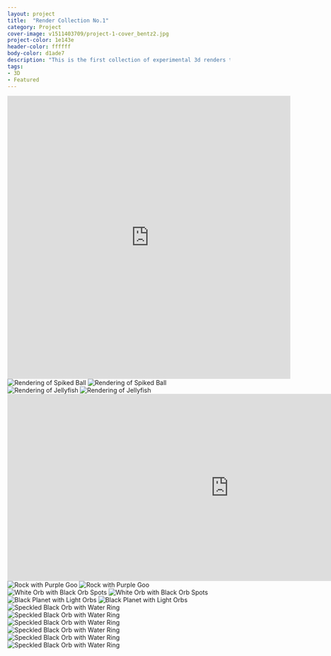 ```yaml
---
layout: project
title:  "Render Collection No.1"
category: Project
cover-image: v1511403709/project-1-cover_bentz2.jpg
project-color: 1e143e
header-color: ffffff
body-color: d1ade7
description: "This is the first collection of experimental 3d renders that I have done. They were made using programs like Cinema 4D, Blender, After Effects, etc. I really enjoy working with 3D visuals and exploring concepts from photorealism to abstract to stuff that just looks awesome."
tags:
- 3D
- Featured
---
```


<div class="grid-2_full fade-me">
  <iframe title="Spiked Ball Animation" src="https://player.vimeo.com/video/213015198" width="640" height="640" frameborder="0" webkitallowfullscreen mozallowfullscreen allowfullscreen></iframe>
</div>

<div class="grid-2_full fade-me">
  <img class="lazyload" alt="Rendering of Spiked Ball" src="https://res.cloudinary.com/iambramer/image/upload/e_blur:600,dpr_auto,f_auto,q_10,w_100/v1512890995/render-experiment-no-1-image-1_myhcts.jpg" data-srcset="https://res.cloudinary.com/iambramer/image/upload/dpr_auto,f_auto,q_auto,w_1600/v1512890995/render-experiment-no-1-image-1_myhcts.jpg 1900w,
  https://res.cloudinary.com/iambramer/image/upload/dpr_auto,f_auto,q_auto,w_1200/v1512890995/render-experiment-no-1-image-1_myhcts.jpg 1400w,
  https://res.cloudinary.com/iambramer/image/upload/dpr_auto,f_auto,q_auto,w_800/v1512890995/render-experiment-no-1-image-1_myhcts.jpg 1000w,
  https://res.cloudinary.com/iambramer/image/upload/dpr_auto,f_auto,q_auto,w_400/v1512890995/render-experiment-no-1-image-1_myhcts.jpg 400w">
    <noscript>
    <img alt="Rendering of Spiked Ball"
      src="https://res.cloudinary.com/iambramer/image/upload/dpr_auto,f_auto,q_auto,w_1600/v1512890995/render-experiment-no-1-image-1_myhcts.jpg"
      srcset="https://res.cloudinary.com/iambramer/image/upload/dpr_auto,f_auto,q_auto,w_1600/v1512890995/render-experiment-no-1-image-1_myhcts.jpg 1900w,
      https://res.cloudinary.com/iambramer/image/upload/dpr_auto,f_auto,q_auto,w_1200/v1512890995/render-experiment-no-1-image-1_myhcts.jpg 1400w,
      https://res.cloudinary.com/iambramer/image/upload/dpr_auto,f_auto,q_auto,w_800/v1512890995/render-experiment-no-1-image-1_myhcts.jpg 1000w,
      https://res.cloudinary.com/iambramer/image/upload/dpr_auto,f_auto,q_auto,w_400/v1512890995/render-experiment-no-1-image-1_myhcts.jpg 400w">
    </noscript>
</div>

<div class="grid-2_full fade-me">
  <img class="lazyload" alt="Rendering of Jellyfish"  src="https://res.cloudinary.com/iambramer/image/upload/e_blur:600,dpr_auto,f_auto,q_10,w_100/v1512891001/render-experiment-no-2-image-1_nrsy03.jpg" data-srcset="https://res.cloudinary.com/iambramer/image/upload/dpr_auto,f_auto,q_auto,w_1600/v1512891001/render-experiment-no-2-image-1_nrsy03.jpg 1900w,
  https://res.cloudinary.com/iambramer/image/upload/dpr_auto,f_auto,q_auto,w_1200/v1512891001/render-experiment-no-2-image-1_nrsy03.jpg 1400w,
  https://res.cloudinary.com/iambramer/image/upload/dpr_auto,f_auto,q_auto,w_800/v1512891001/render-experiment-no-2-image-1_nrsy03.jpg 1000w,
  https://res.cloudinary.com/iambramer/image/upload/dpr_auto,f_auto,q_auto,w_400/v1512891001/render-experiment-no-2-image-1_nrsy03.jpg 400w">
    <noscript>
    <img alt="Rendering of Jellyfish"
      src="https://res.cloudinary.com/iambramer/image/upload/dpr_auto,f_auto,q_auto,w_1600/v1512891001/render-experiment-no-2-image-1_nrsy03.jpg"
      srcset="https://res.cloudinary.com/iambramer/image/upload/dpr_auto,f_auto,q_auto,w_1600/v1512891001/render-experiment-no-2-image-1_nrsy03.jpg 1900w,
      https://res.cloudinary.com/iambramer/image/upload/dpr_auto,f_auto,q_auto,w_1200/v1512891001/render-experiment-no-2-image-1_nrsy03.jpg 1400w,
      https://res.cloudinary.com/iambramer/image/upload/dpr_auto,f_auto,q_auto,w_800/v1512891001/render-experiment-no-2-image-1_nrsy03.jpg 1000w,
      https://res.cloudinary.com/iambramer/image/upload/dpr_auto,f_auto,q_auto,w_400/v1512891001/render-experiment-no-2-image-1_nrsy03.jpg 400w">
    </noscript>
</div>

<div class="grid-2_full fade-me">
  <iframe title="Rock with Purple Goo Animation" src="https://player.vimeo.com/video/213010448" width="1000" height="423" frameborder="0" webkitallowfullscreen mozallowfullscreen allowfullscreen></iframe>
</div>

<div class="grid-2_full fade-me">
  <img class="lazyload" alt="Rock with Purple Goo"  
  src="https://res.cloudinary.com/iambramer/image/upload/e_blur:600,dpr_auto,f_auto,q_10,w_100/v1512891006/render-experiment-no-3-image-1_oi8g5i.jpg" data-srcset="https://res.cloudinary.com/iambramer/image/upload/dpr_auto,f_auto,q_auto,w_1600/v1512891006/render-experiment-no-3-image-1_oi8g5i.jpg 1900w,
  https://res.cloudinary.com/iambramer/image/upload/dpr_auto,f_auto,q_auto,w_1200/v1512891006/render-experiment-no-3-image-1_oi8g5i.jpg 1400w,
  https://res.cloudinary.com/iambramer/image/upload/dpr_auto,f_auto,q_auto,w_800/v1512891006/render-experiment-no-3-image-1_oi8g5i.jpg 1000w,
  https://res.cloudinary.com/iambramer/image/upload/dpr_auto,f_auto,q_auto,w_400/v1512891006/render-experiment-no-3-image-1_oi8g5i.jpg 400w">
    <noscript>
    <img alt="Rock with Purple Goo"
      src="https://res.cloudinary.com/iambramer/image/upload/dpr_auto,f_auto,q_auto,w_1600/v1512891006/render-experiment-no-3-image-1_oi8g5i.jpg"
      srcset="https://res.cloudinary.com/iambramer/image/upload/dpr_auto,f_auto,q_auto,w_1600/v1512891006/render-experiment-no-3-image-1_oi8g5i.jpg 1900w,
      https://res.cloudinary.com/iambramer/image/upload/dpr_auto,f_auto,q_auto,w_1200/v1512891006/render-experiment-no-3-image-1_oi8g5i.jpg 1400w,
      https://res.cloudinary.com/iambramer/image/upload/dpr_auto,f_auto,q_auto,w_800/v1512891006/render-experiment-no-3-image-1_oi8g5i.jpg 1000w,
      https://res.cloudinary.com/iambramer/image/upload/dpr_auto,f_auto,q_auto,w_400/v1512891006/render-experiment-no-3-image-1_oi8g5i.jpg 400w">
    </noscript>
</div>

<div class="grid-2_full fade-me">
  <img class="lazyload" alt="White Orb with Black Orb Spots"  
  src="https://res.cloudinary.com/iambramer/image/upload/e_blur:600,dpr_auto,f_auto,q_10,w_100/v1512891011/render-experiment-no-4-image-1_udszdi.jpg" data-srcset="https://res.cloudinary.com/iambramer/image/upload/dpr_auto,f_auto,q_auto,w_1600/v1512891011/render-experiment-no-4-image-1_udszdi.jpg 1900w,
  https://res.cloudinary.com/iambramer/image/upload/dpr_auto,f_auto,q_auto,w_1200/v1512891011/render-experiment-no-4-image-1_udszdi.jpg 1400w,
  https://res.cloudinary.com/iambramer/image/upload/dpr_auto,f_auto,q_auto,w_800/v1512891011/render-experiment-no-4-image-1_udszdi.jpg 1000w,
  https://res.cloudinary.com/iambramer/image/upload/dpr_auto,f_auto,q_auto,w_400/v1512891011/render-experiment-no-4-image-1_udszdi.jpg 400w">
    <noscript>
    <img alt="White Orb with Black Orb Spots"
      src="https://res.cloudinary.com/iambramer/image/upload/dpr_auto,f_auto,q_auto,w_1600/v1512891011/render-experiment-no-4-image-1_udszdi.jpg"
      srcset="https://res.cloudinary.com/iambramer/image/upload/dpr_auto,f_auto,q_auto,w_1600/v1512891011/render-experiment-no-4-image-1_udszdi.jpg 1900w,
      https://res.cloudinary.com/iambramer/image/upload/dpr_auto,f_auto,q_auto,w_1200/v1512891011/render-experiment-no-4-image-1_udszdi.jpg 1400w,
      https://res.cloudinary.com/iambramer/image/upload/dpr_auto,f_auto,q_auto,w_800/v1512891011/render-experiment-no-4-image-1_udszdi.jpg 1000w,
      https://res.cloudinary.com/iambramer/image/upload/dpr_auto,f_auto,q_auto,w_400/v1512891011/render-experiment-no-4-image-1_udszdi.jpg 400w">
    </noscript>
</div>

<div class="grid-2_full fade-me">
  <img class="lazyload" alt="Black Planet with Light Orbs"  
  src="https://res.cloudinary.com/iambramer/image/upload/e_blur:600,dpr_auto,f_auto,q_10,w_100/v1512891024/render-experiment-no-5-image-1_kvwykl.jpg" data-srcset="https://res.cloudinary.com/iambramer/image/upload/dpr_auto,f_auto,q_auto,w_1600/v1512891024/render-experiment-no-5-image-1_kvwykl.jpg 1900w,
  https://res.cloudinary.com/iambramer/image/upload/dpr_auto,f_auto,q_auto,w_1200/v1512891024/render-experiment-no-5-image-1_kvwykl.jpg 1400w,
  https://res.cloudinary.com/iambramer/image/upload/dpr_auto,f_auto,q_auto,w_800/v1512891024/render-experiment-no-5-image-1_kvwykl.jpg 1000w,
  https://res.cloudinary.com/iambramer/image/upload/dpr_auto,f_auto,q_auto,w_400/v1512891024/render-experiment-no-5-image-1_kvwykl.jpg 400w">
    <noscript>
    <img alt="Black Planet with Light Orbs"
      src="https://res.cloudinary.com/iambramer/image/upload/dpr_auto,f_auto,q_auto,w_1600/v1512891024/render-experiment-no-5-image-1_kvwykl.jpg"
      srcset="https://res.cloudinary.com/iambramer/image/upload/dpr_auto,f_auto,q_auto,w_1600/v1512891024/render-experiment-no-5-image-1_kvwykl.jpg 1900w,
      https://res.cloudinary.com/iambramer/image/upload/dpr_auto,f_auto,q_auto,w_1200/v1512891024/render-experiment-no-5-image-1_kvwykl.jpg 1400w,
      https://res.cloudinary.com/iambramer/image/upload/dpr_auto,f_auto,q_auto,w_800/v1512891024/render-experiment-no-5-image-1_kvwykl.jpg 1000w,
      https://res.cloudinary.com/iambramer/image/upload/dpr_auto,f_auto,q_auto,w_400/v1512891024/render-experiment-no-5-image-1_kvwykl.jpg 400w">
    </noscript>
</div>

<div class="grid-2_full fade-me">
  <img class="lazyload" alt="Speckled Black Orb with Water Ring"  
  src="https://res.cloudinary.com/iambramer/image/upload/e_blur:600,dpr_auto,f_auto,q_10,w_100/v1512891029/render-experiment-no-6-image-1_p3j797.jpg" data-srcset="https://res.cloudinary.com/iambramer/image/upload/dpr_auto,f_auto,q_auto,w_1600/v1512891029/render-experiment-no-6-image-1_p3j797.jpg 1900w,
  https://res.cloudinary.com/iambramer/image/upload/dpr_auto,f_auto,q_auto,w_1200/v1512891029/render-experiment-no-6-image-1_p3j797.jpg 1400w,
  https://res.cloudinary.com/iambramer/image/upload/dpr_auto,f_auto,q_auto,w_800/v1512891029/render-experiment-no-6-image-1_p3j797.jpg 1000w,
  https://res.cloudinary.com/iambramer/image/upload/dpr_auto,f_auto,q_auto,w_400/v1512891029/render-experiment-no-6-image-1_p3j797.jpg 400w">
    <noscript>
    <img alt="Speckled Black Orb with Water Ring"
      src="https://res.cloudinary.com/iambramer/image/upload/dpr_auto,f_auto,q_auto,w_1600/v1512891029/render-experiment-no-6-image-1_p3j797.jpg"
      srcset="https://res.cloudinary.com/iambramer/image/upload/dpr_auto,f_auto,q_auto,w_1600/v1512891029/render-experiment-no-6-image-1_p3j797.jpg 1900w,
      https://res.cloudinary.com/iambramer/image/upload/dpr_auto,f_auto,q_auto,w_1200/v1512891029/render-experiment-no-6-image-1_p3j797.jpg 1400w,
      https://res.cloudinary.com/iambramer/image/upload/dpr_auto,f_auto,q_auto,w_800/v1512891029/render-experiment-no-6-image-1_p3j797.jpg 1000w,
      https://res.cloudinary.com/iambramer/image/upload/dpr_auto,f_auto,q_auto,w_400/v1512891029/render-experiment-no-6-image-1_p3j797.jpg 400w">
    </noscript>
</div>

<div class="grid-2_full fade-me">
  <img class="lazyload" alt="Speckled Black Orb with Water Ring"  
  src="https://res.cloudinary.com/iambramer/image/upload/e_blur:600,dpr_auto,f_auto,q_10,w_100/v1512891033/render-experiment-no-7-image-1_xkwjui.jpg" data-srcset="https://res.cloudinary.com/iambramer/image/upload/dpr_auto,f_auto,q_auto,w_1600/v1512891033/render-experiment-no-7-image-1_xkwjui.jpg 1900w,
  https://res.cloudinary.com/iambramer/image/upload/dpr_auto,f_auto,q_auto,w_1200/v1512891033/render-experiment-no-7-image-1_xkwjui.jpg 1400w,
  https://res.cloudinary.com/iambramer/image/upload/dpr_auto,f_auto,q_auto,w_800/v1512891033/render-experiment-no-7-image-1_xkwjui.jpg 1000w,
  https://res.cloudinary.com/iambramer/image/upload/dpr_auto,f_auto,q_auto,w_400/v1512891033/render-experiment-no-7-image-1_xkwjui.jpg 400w">
    <noscript>
    <img alt="Speckled Black Orb with Water Ring"
      src="https://res.cloudinary.com/iambramer/image/upload/dpr_auto,f_auto,q_auto,w_1600/v1512891033/render-experiment-no-7-image-1_xkwjui.jpg"
      srcset="https://res.cloudinary.com/iambramer/image/upload/dpr_auto,f_auto,q_auto,w_1600/v1512891033/render-experiment-no-7-image-1_xkwjui.jpg 1900w,
      https://res.cloudinary.com/iambramer/image/upload/dpr_auto,f_auto,q_auto,w_1200/v1512891033/render-experiment-no-7-image-1_xkwjui.jpg 1400w,
      https://res.cloudinary.com/iambramer/image/upload/dpr_auto,f_auto,q_auto,w_800/v1512891033/render-experiment-no-7-image-1_xkwjui.jpg 1000w,
      https://res.cloudinary.com/iambramer/image/upload/dpr_auto,f_auto,q_auto,w_400/v1512891033/render-experiment-no-7-image-1_xkwjui.jpg 400w">
    </noscript>
</div>

<div class="grid-2_full fade-me">
  <img class="lazyload" alt="Speckled Black Orb with Water Ring"  
  src="https://res.cloudinary.com/iambramer/image/upload/e_blur:600,dpr_auto,f_auto,q_10,w_100/v1512891037/render-experiment-no-8-image-1_xbrzul.jpg" data-srcset="https://res.cloudinary.com/iambramer/image/upload/dpr_auto,f_auto,q_auto,w_1600/v1512891037/render-experiment-no-8-image-1_xbrzul.jpg 1900w,
  https://res.cloudinary.com/iambramer/image/upload/dpr_auto,f_auto,q_auto,w_1200/v1512891037/render-experiment-no-8-image-1_xbrzul.jpg 1400w,
  https://res.cloudinary.com/iambramer/image/upload/dpr_auto,f_auto,q_auto,w_800/v1512891037/render-experiment-no-8-image-1_xbrzul.jpg 1000w,
  https://res.cloudinary.com/iambramer/image/upload/dpr_auto,f_auto,q_auto,w_400/v1512891037/render-experiment-no-8-image-1_xbrzul.jpg 400w">
    <noscript>
    <img alt="Speckled Black Orb with Water Ring"
      src="https://res.cloudinary.com/iambramer/image/upload/dpr_auto,f_auto,q_auto,w_1600/v1512891037/render-experiment-no-8-image-1_xbrzul.jpg"
      srcset="https://res.cloudinary.com/iambramer/image/upload/dpr_auto,f_auto,q_auto,w_1600/v1512891037/render-experiment-no-8-image-1_xbrzul.jpg 1900w,
      https://res.cloudinary.com/iambramer/image/upload/dpr_auto,f_auto,q_auto,w_1200/v1512891037/render-experiment-no-8-image-1_xbrzul.jpg 1400w,
      https://res.cloudinary.com/iambramer/image/upload/dpr_auto,f_auto,q_auto,w_800/v1512891037/render-experiment-no-8-image-1_xbrzul.jpg 1000w,
      https://res.cloudinary.com/iambramer/image/upload/dpr_auto,f_auto,q_auto,w_400/v1512891037/render-experiment-no-8-image-1_xbrzul.jpg 400w">
    </noscript>
</div>
